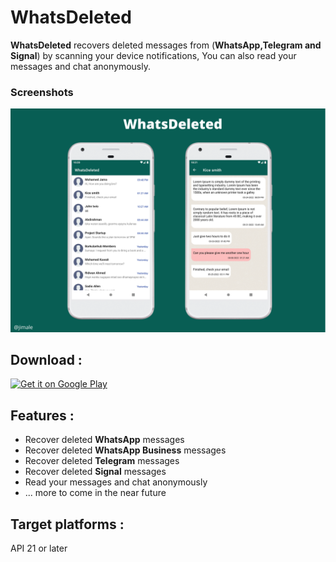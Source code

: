# WhatsDeleted
**WhatsDeleted** recovers deleted messages from (**WhatsApp,Telegram and Signal**) by scanning your device notifications, You can also read your messages and chat anonymously.

### Screenshots

 <p align="center">
 <img src="/screenshots/one.png"/>

</p>

## Download :
[<img src="https://play.google.com/intl/en_us/badges/images/generic/en-play-badge.png"
alt="Get it on Google Play"
height="100">](https://play.google.com/store/apps/details?id=com.tiriig.whatsdeleted)


## Features :

-   Recover deleted **WhatsApp** messages
-   Recover deleted **WhatsApp Business** messages
-   Recover deleted **Telegram** messages
-   Recover deleted **Signal** messages
-   Read your messages and chat anonymously
-   ... more to come in the near future

## Target platforms :

API 21 or later
